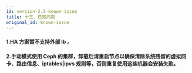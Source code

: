 ```yaml
---
id: version-2.3-known-issue
title: 十三、已知问题
original_id: known-issue
---
```


#### 1.HA 方案暂不支持外部 lb 。

#### 2.手动模式使用 Ceph 的集群，卸载后请重启节点以确保清除系统残留的虚拟网卡、路由信息、iptables|ipvs 规则等，否则重复使用这些机器会安装失败。
